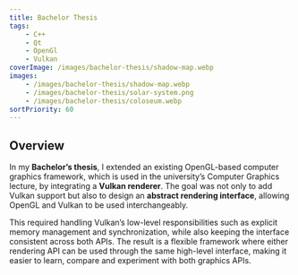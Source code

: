 ```yaml
---
title: Bachelor Thesis 
tags: 
    - C++
    - Qt
    - OpenGl
    - Vulkan
coverImage: /images/bachelor-thesis/shadow-map.webp
images: 
    - /images/bachelor-thesis/shadow-map.webp
    - /images/bachelor-thesis/solar-system.png
    - /images/bachelor-thesis/coloseum.webp
sortPriority: 60
---
```


## Overview

In my **Bachelor’s thesis**, I extended an existing OpenGL-based computer graphics framework, which is used in the university’s Computer Graphics lecture, by integrating a **Vulkan renderer**. The goal was not only to add Vulkan support but also to design an **abstract rendering interface**, allowing OpenGL and Vulkan to be used interchangeably.

This required handling Vulkan’s low-level responsibilities such as explicit memory management and synchronization, while also keeping the interface consistent across both APIs. The result is a flexible framework where either rendering API can be used through the same high-level interface, making it easier to learn, compare and experiment with both graphics APIs.
